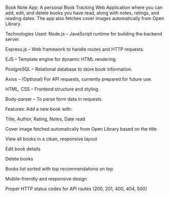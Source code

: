  Book Note App:
    A personal Book Tracking Web Application where you can add, edit, and delete books you have read, along with notes, ratings, and reading dates. The app also fetches cover images automatically from Open Library.

 Technologies Used:
   Node.js – JavaScript runtime for building the backend server.

   Express.js – Web framework to handle routes and HTTP requests.

   EJS – Template engine for dynamic HTML rendering.

   PostgreSQL – Relational database to store book information.

   Axios – (Optional) For API requests, currently prepared for future use.

   HTML, CSS – Frontend structure and styling.

   Body-parser – To parse form data in requests.

Features:
 Add a new book with:

   Title, Author, Rating, Notes, Date read

   Cover image fetched automatically from Open Library based on the title

   View all books in a clean, responsive layout

   Edit book details

   Delete books

   Books list sorted with top recommendations on top

   Mobile-friendly and responsive design

   Proper HTTP status codes for API routes (200, 201, 400, 404, 500)


   
